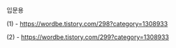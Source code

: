 입문용

(1) - https://wordbe.tistory.com/298?category=1308933

(2) - https://wordbe.tistory.com/299?category=1308933

